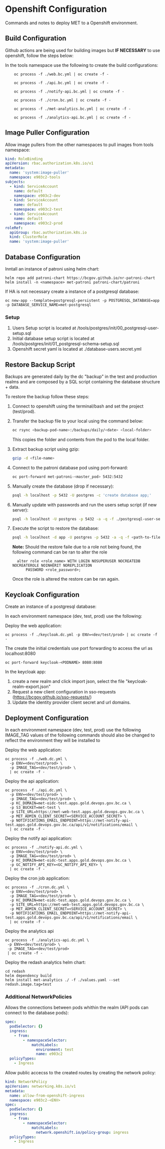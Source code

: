 # Openshift Configuration

Commands and notes to deploy MET to a Openshift environment.

## Build Configuration

Github actions are being used for building images but **IF NECESSARY** to use openshift, 
follow the steps below:

In the tools namespace use the following to create the build configurations:

```
    oc process -f ./web.bc.yml | oc create -f -
```

```
    oc process -f ./api.bc.yml | oc create -f -
```

```
    oc process -f ./notify-api.bc.yml | oc create -f -
```

```
    oc process -f ./cron.bc.yml | oc create -f -
```

```
    oc process -f ./met-analytics.bc.yml | oc create -f -
```

```
    oc process -f ./analytics-api.bc.yml | oc create -f -
```

## Image Puller Configuration

Allow image pullers from the other namespaces to pull images from tools namespace:

```yaml
kind: RoleBinding
apiVersion: rbac.authorization.k8s.io/v1
metadata:
  name: 'system:image-puller'
  namespace: e903c2-tools
subjects:
  - kind: ServiceAccount
    name: default
    namespace: e903c2-dev
  - kind: ServiceAccount
    name: default
    namespace: e903c2-test
  - kind: ServiceAccount
    name: default
    namespace: e903c2-prod
roleRef:
  apiGroup: rbac.authorization.k8s.io
  kind: ClusterRole
  name: 'system:image-puller'
```

## Database Configuration

Inntall an instance of patroni using helm chart:

```
helm repo add patroni-chart https://bcgov.github.io/nr-patroni-chart
helm install -n <namespace> met-patroni patroni-chart/patroni
```

If HA is not necessary create a instance of a postgresql database:

```
oc new-app --template=postgresql-persistent -p POSTGRESQL_DATABASE=app -p DATABASE_SERVICE_NAME=met-postgresql
```

### Setup

1. Users Setup script is located at /tools/postgres/init/00_postgresql-user-setup.sql
1. Initial database setup script is located at /tools/postgres/init/01_postgresql-schema-setup.sql
1. Openshift secret yaml is located at ./database-users.secret.yml

## Restore Backup Script

Backups are generated daily by the dc "backup" in the test and production realms and are composed by a SQL script containing the database structure + data.

To restore the backup follow these steps:

1. Connect to openshift using the terminal/bash and set the project (test/prod).
1. Transfer the backup file to your local using the command below:

    ```bash
    oc rsync <backup-pod-name>:/backups/daily/<date> <local-folder>
    ```

    This copies the folder and contents from the pod to the local folder.

1. Extract backup script using gzip:

    ```bash
    gzip -d <file-name>
    ```

1. Connect to the patroni database pod using port-forward:

    ```bash
    oc port-forward met-patroni-<master_pod> 5432:5432
    ```

1. Manually create the database (drop if necessary):

    ```bash
    psql -h localhost -p 5432 -U postgres -c 'create database app;'
    ```

1. Manually update with passwords and run the users setup script (if new server):

    ```bash
    psql -h localhost -U postgres -p 5432 -a -q -f ./postgresql-user-setup.sql
    ```

1. Execute the script to restore the database:

    ```bash
    psql -h localhost -d app -U postgres -p 5432 -a -q -f <path-to-file>
    ```
    
    **Note:** Should the restore faile due to a role not being found, the following command can be ran to alter the role 
    ``` 
      alter role <role_name> WITH LOGIN NOSUPERUSER NOCREATEDB NOCREATEROLE NOINHERIT NOREPLICATION
	      PASSWORD <role_password>;
    ```
    Once the role is altered the restore can be ran again.

## Keycloak Configuration

Create an instance of a postgresql database:

In each environment namespace (dev, test, prod) use the following:

Deploy the web application:
```
oc process -f ./keycloak.dc.yml -p ENV=<dev/test/prod> | oc create -f -
```

The create the initial credentials use port forwarding to access the url as localhost:8080
```
oc port-forward keycloak-<PODNAME> 8080:8080
```

In the keycloak app:
1. create a new realm and click import json, select the file "keycloak-realm-export.json"
1. Request a new client configuration in sso-requests (https://bcgov.github.io/sso-requests/)
1. Update the identity provider client secret and url domains.


## Deployment Configuration

In each environment namespace (dev, test, prod) use the following
IMAGE_TAG values of the following commands should also be changed to reflect the environment they will be installed to

Deploy the web application:
```
oc process -f ./web.dc.yml \
  -p ENV=<dev/test/prod> \
  -p IMAGE_TAG=<dev/test/prod> \
  | oc create -f -
```

Deploy the api application:
```
oc process -f ./api.dc.yml \
  -p ENV=<dev/test/prod> \
  -p IMAGE_TAG=<dev/test/prod> \
  -p KC_DOMAIN=met-oidc-test.apps.gold.devops.gov.bc.ca \
  -p S3_BUCKET=met-test \
  -p SITE_URL=https://met-web-test.apps.gold.devops.gov.bc.ca \
  -p MET_ADMIN_CLIENT_SECRET=<SERVICE_ACCOUNT_SECRET> \
  -p NOTIFICATIONS_EMAIL_ENDPOINT=https://met-notify-api-test.apps.gold.devops.gov.bc.ca/api/v1/notifications/email \
  | oc create -f -

```

Deploy the notify api application:
```
oc process -f ./notify-api.dc.yml \
  -p ENV=<dev/test/prod> \
  -p IMAGE_TAG=<dev/test/prod> \
  -p KC_DOMAIN=met-oidc-test.apps.gold.devops.gov.bc.ca \
  -p GC_NOTIFY_API_KEY=<GC_NOTIFY_API_KEY> \
  | oc create -f -

```

Deploy the cron job application:
```
oc process -f ./cron.dc.yml \
  -p ENV=<dev/test/prod> \
  -p IMAGE_TAG=<dev/test/prod> \
  -p KC_DOMAIN=met-oidc-test.apps.gold.devops.gov.bc.ca \
  -p SITE_URL=https://met-web-test.apps.gold.devops.gov.bc.ca \
  -p MET_ADMIN_CLIENT_SECRET=<SERVICE_ACCOUNT_SECRET> \
  -p NOTIFICATIONS_EMAIL_ENDPOINT=https://met-notify-api-test.apps.gold.devops.gov.bc.ca/api/v1/notifications/email \
  | oc create -f -

```

Deploy the analytics api 
```
oc process -f ./analytics-api.dc.yml \
 -p ENV=<dev/test/prod> \
 -p IMAGE_TAG=<dev/test/prod>
 | oc create -f -
```

Deploy the redash analytics helm chart:
```
cd redash
helm dependency build
helm install met-analytics ./ -f ./values.yaml --set redash.image.tag=test
```


### Additional NetworkPolicies

Allows the connections between pods whithin the realm (API pods can connect to the database pods):

```yaml
spec:
  podSelector: {}
  ingress:
    - from:
        - namespaceSelector:
            matchLabels:
              environment: test
              name: e903c2
  policyTypes:
    - Ingress
```

Allow public accecss to the created routes by creating the network policy:

```yaml
kind: NetworkPolicy
apiVersion: networking.k8s.io/v1
metadata:
  name: allow-from-openshift-ingress
  namespace: e903c2-<ENV>
spec:
  podSelector: {}
  ingress:
    - from:
        - namespaceSelector:
            matchLabels:
              network.openshift.io/policy-group: ingress
  policyTypes:
    - Ingress
```
